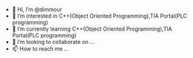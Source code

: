 - 👋 Hi, I’m @dimmour
- 👀 I’m interested in C++(Object Oriented Programming),TIA Portal(PLC programming)
- 🌱 I’m currently learning C++(Object Oriented Programming),TIA Portal(PLC programming)
- 💞️ I’m looking to collaborate on ...
- 📫 How to reach me ...

<!---
dimmour/dimmour is a ✨ special ✨ repository because its `README.md` (this file) appears on your GitHub profile.
You can click the Preview link to take a look at your changes.
--->
